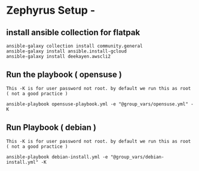 # Zephyrus Setup - 

## install ansible collection for flatpak
```
ansible-galaxy collection install community.general
ansible-galaxy install ansible.install-gcloud
ansible-galaxy install deekayen.awscli2
```

## Run the playbook ( opensuse ) 
```
This -K is for user password not root. by default we run this as root ( not a good practice )

ansible-playbook opensuse-playbook.yml -e "@group_vars/opensuse.yml" -K
```

## Run Playbook ( debian )
```
This -K is for user password not root. by default we run this as root ( not a good practice )

ansible-playbook debian-install.yml -e "@group_vars/debian-install.yml" -K
```